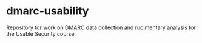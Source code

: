# dmarc-usability
Repository for work on DMARC data collection and rudimentary analysis for the Usable Security course
